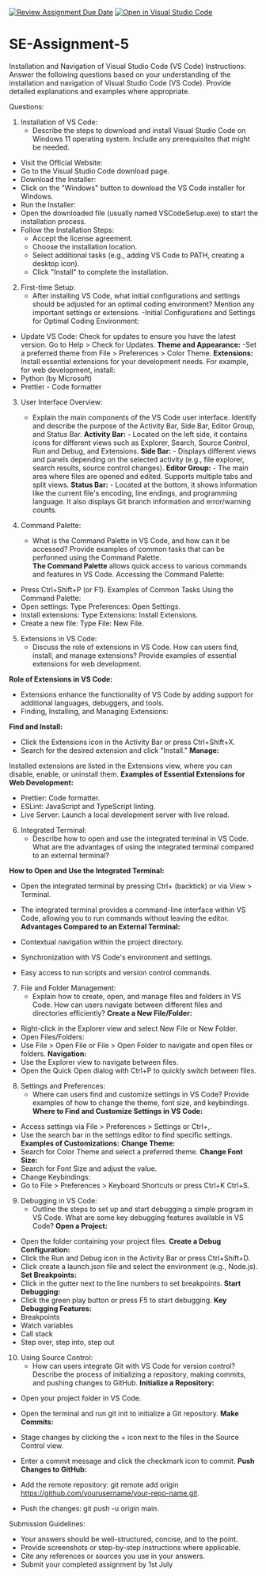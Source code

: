 [![Review Assignment Due Date](https://classroom.github.com/assets/deadline-readme-button-24ddc0f5d75046c5622901739e7c5dd533143b0c8e959d652212380cedb1ea36.svg)](https://classroom.github.com/a/XoLGRbHq)
[![Open in Visual Studio Code](https://classroom.github.com/assets/open-in-vscode-718a45dd9cf7e7f842a935f5ebbe5719a5e09af4491e668f4dbf3b35d5cca122.svg)](https://classroom.github.com/online_ide?assignment_repo_id=15227161&assignment_repo_type=AssignmentRepo)
# SE-Assignment-5
Installation and Navigation of Visual Studio Code (VS Code)
 Instructions:
Answer the following questions based on your understanding of the installation and navigation of Visual Studio Code (VS Code). Provide detailed explanations and examples where appropriate.

 Questions:

1. Installation of VS Code:
   - Describe the steps to download and install Visual Studio Code on Windows 11 operating system. Include any prerequisites that might be needed.

 - Visit the Official Website:
 - Go to the Visual Studio Code download page.
 - Download the Installer:
 - Click on the "Windows" button to download the VS Code installer for Windows.
 - Run the Installer:
 - Open the downloaded file (usually named VSCodeSetup.exe) to start the installation process.
 - Follow the Installation Steps:
     - Accept the license agreement.
     - Choose the installation location.
     - Select additional tasks (e.g., adding VS Code to PATH, creating a desktop icon).
     - Click "Install" to complete the installation.

2. First-time Setup:
   - After installing VS Code, what initial configurations and settings should be adjusted for an optimal coding environment? Mention any important settings or extensions.
  -Initial Configurations and Settings for Optimal Coding Environment:
  - Update VS Code:
Check for updates to ensure you have the latest version. Go to Help > Check for Updates.
**Theme and Appearance:**
-Set a preferred theme from File > Preferences > Color Theme.
**Extensions:**
  Install essential extensions for your development needs. For example, for web development, install:
- Python (by Microsoft)
- Prettier - Code formatter

3. User Interface Overview:
   - Explain the main components of the VS Code user interface. Identify and describe the purpose of the Activity Bar, Side Bar, Editor Group, and Status Bar.
**Activity Bar:** - Located on the left side, it contains icons for different views such as Explorer, Search, Source Control, Run and Debug, and Extensions.
**Side Bar:** - Displays different views and panels depending on the selected activity (e.g., file explorer, search results, source control changes).
**Editor Group:** - The main area where files are opened and edited. Supports multiple tabs and split views.
**Status Bar:** - Located at the bottom, it shows information like the current file's encoding, line endings, and programming language. It also displays Git branch information and error/warning counts.

4. Command Palette:
   - What is the Command Palette in VS Code, and how can it be accessed? Provide examples of common tasks that can be performed using the Command Palette.     
**The Command Palette** allows quick access to various commands and features in VS Code.
Accessing the Command Palette:
 - Press Ctrl+Shift+P (or F1).
Examples of Common Tasks Using the Command Palette:
 - Open settings: Type Preferences: Open Settings.
 - Install extensions: Type Extensions: Install Extensions.
 - Create a new file: Type File: New File.
   
5. Extensions in VS Code:
   - Discuss the role of extensions in VS Code. How can users find, install, and manage extensions? Provide examples of essential extensions for web development.

**Role of Extensions in VS Code:**

 - Extensions enhance the functionality of VS Code by adding support for additional languages, debuggers, and tools.
 - Finding, Installing, and Managing Extensions:

**Find and Install:**

 - Click the Extensions icon in the Activity Bar or press Ctrl+Shift+X.
 - Search for the desired extension and click "Install."
**Manage:**

Installed extensions are listed in the Extensions view, where you can disable, enable, or uninstall them.
**Examples of Essential Extensions for Web Development:**
 - Prettier: Code formatter.
 - ESLint: JavaScript and TypeScript linting.
 - Live Server: Launch a local development server with live reload.
6. Integrated Terminal:
   - Describe how to open and use the integrated terminal in VS Code. What are the advantages of using the integrated terminal compared to an external terminal?

**How to Open and Use the Integrated Terminal:**

- Open the integrated terminal by pressing Ctrl+ (backtick) or via View > Terminal.
- The integrated terminal provides a command-line interface within VS Code, allowing you to run commands without leaving the editor.
**Advantages Compared to an External Terminal:**

- Contextual navigation within the project directory.
- Synchronization with VS Code's environment and settings.
- Easy access to run scripts and version control commands.
7. File and Folder Management:
   - Explain how to create, open, and manage files and folders in VS Code. How can users navigate between different files and directories efficiently?
**Create a New File/Folder:**
- Right-click in the Explorer view and select New File or New Folder.
- Open Files/Folders:
- Use File > Open File or File > Open Folder to navigate and open files or folders.
**Navigation:**
 - Use the Explorer view to navigate between files.
 - Open the Quick Open dialog with Ctrl+P to quickly switch between files.
8. Settings and Preferences:
   - Where can users find and customize settings in VS Code? Provide examples of how to change the theme, font size, and keybindings.
**Where to Find and Customize Settings in VS Code:**
- Access settings via File > Preferences > Settings or Ctrl+,.
- Use the search bar in the settings editor to find specific settings.
**Examples of Customizations:**
**Change Theme:**
- Search for Color Theme and select a preferred theme.
**Change Font Size:**
- Search for Font Size and adjust the value.
- Change Keybindings:
- Go to File > Preferences > Keyboard Shortcuts or press Ctrl+K Ctrl+S.
9. Debugging in VS Code:
   - Outline the steps to set up and start debugging a simple program in VS Code. What are some key debugging features available in VS Code?
**Open a Project:**
- Open the folder containing your project files.
**Create a Debug Configuration:**
- Click the Run and Debug icon in the Activity Bar or press Ctrl+Shift+D.
- Click create a launch.json file and select the environment (e.g., Node.js).
**Set Breakpoints:**
- Click in the gutter next to the line numbers to set breakpoints.
**Start Debugging:**
- Click the green play button or press F5 to start debugging.
**Key Debugging Features:**
- Breakpoints
- Watch variables
- Call stack
- Step over, step into, step out
10. Using Source Control:
    - How can users integrate Git with VS Code for version control? Describe the process of initializing a repository, making commits, and pushing changes to GitHub.
**Initialize a Repository:**

- Open your project folder in VS Code.
- Open the terminal and run git init to initialize a Git repository.
**Make Commits:**

- Stage changes by clicking the + icon next to the files in the Source Control view.
- Enter a commit message and click the checkmark icon to commit.
**Push Changes to GitHub:**

- Add the remote repository: git remote add origin https://github.com/yourusername/your-repo-name.git.
- Push the changes: git push -u origin main.

 Submission Guidelines:
- Your answers should be well-structured, concise, and to the point.
- Provide screenshots or step-by-step instructions where applicable.
- Cite any references or sources you use in your answers.
- Submit your completed assignment by 1st July 

